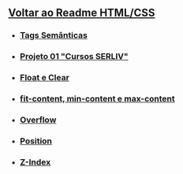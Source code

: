 ## [Voltar ao Readme HTML/CSS](../readme-HTML.md)

- ### [Tags Semânticas](semantica.md)

- ### [Projeto 01 "Cursos SERLIV"](Projeto-01/README_prjeto-01.md)

- ### [Float e Clear](clear-float.md)

- ### [fit-content, min-content e max-content](fit-min-max-content.md)

- ### [Overflow](overflow.md)

- ### [Position](position.md)

- ### [Z-Index](z-index.md)